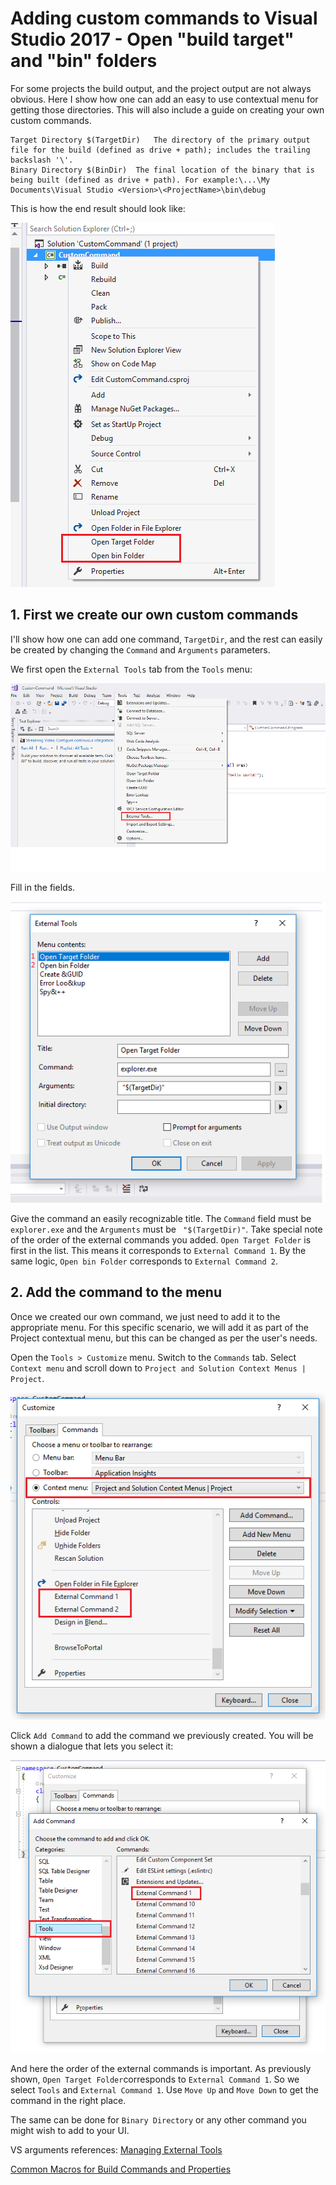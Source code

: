 # Adding custom commands to Visual Studio 2017 - Open "build target" and "bin" folders

For some projects the build output, and the project output are not always obvious. Here I show how one can add an easy to use contextual menu for getting those directories. This will also include a guide on creating your own custom commands. 

```
Target Directory $(TargetDir)	The directory of the primary output file for the build (defined as drive + path); includes the trailing backslash '\'.
Binary Directory $(BinDir)	The final location of the binary that is being built (defined as drive + path). For example:\...\My Documents\Visual Studio <Version>\<ProjectName>\bin\debug

```
This is how the end result should look like:

![End result](images/image1.png)



## 1. First we create our own custom commands

I'll show how one can add one command, `TargetDir`, and the rest can easily be created by changing the `Command` and `Arguments` parameters. 

We first open the `External Tools` tab from the `Tools` menu:

![External tools](images/image2.png)

Fill in the fields. 

![Add External tool](images/image3.png)

Give the command an easily recognizable title. The `Command` field must be `explorer.exe` and the `Arguments` must be ` "$(TargetDir)"`. Take special note of the order of the external commands you added. `Open Target Folder` is first in the list. This means it corresponds to `External Command 1`. By the same logic, `Open bin Folder` corresponds to `External Command 2`. 

## 2. Add the command to the menu

Once we created our own command, we just need to add it to the appropriate menu. For this specific scenario, we will add it as part of the Project contextual menu, but this can be changed as per the user's needs. 

Open the `Tools > Customize` menu. Switch to the `Commands` tab. Select `Context menu` and scroll down to `Project and Solution Context Menus | Project`.  

![Select location](images/image4.png)

Click `Add Command` to add the command we previously created. You will be shown a dialogue that lets you select it:

![Add command](images/image5.png)

And here the order of the external commands is important. As previously shown, `Open Target Folder`corresponds to `External Command 1`. So we select `Tools` and `External Command 1`. Use `Move Up` and `Move Down` to get the command in the right place. 


The same can be done for `Binary Directory` or any other command you might wish to add to your UI. 

VS arguments references:
[Managing External Tools](https://msdn.microsoft.com/en-us/library/76712d27.aspx) 

[Common Macros for Build Commands and Properties](https://msdn.microsoft.com/da-dk/library/c02as0cs.aspx) 
